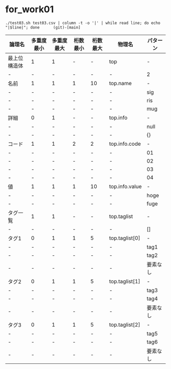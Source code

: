 # for_work01
```
./test03.sh test03.csv | column -t -o '|' | while read line; do echo "|$line|"; done      (git)-[main]
```

|論理名      |多重度最小|多重度最大|桁数最小|桁数最大|物理名        |パターン|
|-----------|---------|--------|------|-------|-------------|-------|
|最上位構造体|1         |1         |-       |-       |top           |-|
|-           |-         |-         |-       |-       |-             |2|
|名前        |1         |1         |1       |10      |top.name      |-|
|-           |-         |-         |-       |-       |-             |sig|
|-           |-         |-         |-       |-       |-             |ris|
|-           |-         |-         |-       |-       |-             |mug|
|詳細        |0         |1         |-       |-       |top.info      |-|
|-           |-         |-         |-       |-       |-             |null|
|-           |-         |-         |-       |-       |-             |{}|
|コード      |1         |1         |2       |2       |top.info.code |-|
|-           |-         |-         |-       |-       |-             |01|
|-           |-         |-         |-       |-       |-             |02|
|-           |-         |-         |-       |-       |-             |03|
|-           |-         |-         |-       |-       |-             |04|
|値          |1         |1         |1       |10      |top.info.value|-|
|-           |-         |-         |-       |-       |-             |hoge|
|-           |-         |-         |-       |-       |-             |fuge|
|タグ一覧    |1         |1         |-       |-       |top.taglist   |-|
|-           |-         |-         |-       |-       |-             |[]|
|タグ1       |0         |1         |1       |5       |top.taglist[0]|-|
|-           |-         |-         |-       |-       |-             |tag1|
|-           |-         |-         |-       |-       |-             |tag2|
|-           |-         |-         |-       |-       |-             |要素なし|
|タグ2       |0         |1         |1       |5       |top.taglist[1]|-|
|-           |-         |-         |-       |-       |-             |tag3|
|-           |-         |-         |-       |-       |-             |tag4|
|-           |-         |-         |-       |-       |-             |要素なし|
|タグ3       |0         |1         |1       |5       |top.taglist[2]|-|
|-           |-         |-         |-       |-       |-             |tag5|
|-           |-         |-         |-       |-       |-             |tag6|
|-           |-         |-         |-       |-       |-             |要素なし|

